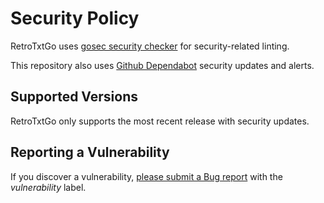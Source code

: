 # Security Policy

RetroTxtGo uses [gosec security checker](https://github.com/securego/gosec) for security-related linting.

This repository also uses [Github Dependabot](https://docs.github.com/en/github/administering-a-repository/keeping-your-actions-up-to-date-with-github-dependabot#about-github-dependabot-version-updates-for-actions) security updates and alerts.

## Supported Versions

RetroTxtGo only supports the most recent release with
security updates.

## Reporting a Vulnerability

If you discover a vulnerability, [please submit a Bug report](https://github.com/bengarrett/retrotxtgo/issues/new?assignees=bengarrett&labels=vulnerability&template=bug_report.md&title=%5BBUG%5D) with the _vulnerability_ label.
